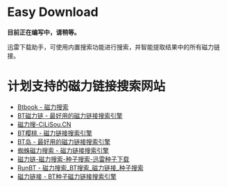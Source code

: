 # Easy Download

**目前正在编写中，请稍等。**

迅雷下载助手，可使用内置搜索功能进行搜索，并智能提取结果中的所有磁力链接。

# 计划支持的磁力链接搜索网站

+ [Btbook - 磁力搜索](http://www.btmeet.org/)
+ [BT磁力链 - 最好用的磁力链接搜索引擎](http://www.bturls.net/)
+ [磁力搜-CiLiSou.CN](http://www.cilisou.cn/)
+ [BT樱桃 - 磁力链接搜索引擎](http://www.btcherry.info/)
+ [BT岛 - 最好用的磁力链接搜索引擎](http://www.btdao5.com/)
+ [蜘蛛磁力搜索 - 磁力链接搜索引擎](http://www.zhizhucili.net/)
+ [磁力链-磁力搜索-种子搜索-迅雷种子下载](http://www.cililian.com/)
+ [RunBT - 磁力搜索_BT搜索_磁力链接_种子搜索](http://www.runbt.cc/)
+ [磁力链接 - BT种子磁力链接搜索引擎](http://cililian.me/)

